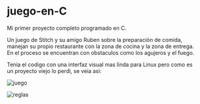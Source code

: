# juego-en-C
Mi primer proyecto completo programado en C.

Un juego de Stitch y su amigo Ruben sobre la preparación de comida, manejan su propio restaurante con la zona de cocina y la zona de entrega. En el proceso se encuentran con obstaculos como los agujeros y el fuego.

Tenia el codigo con una interfaz visual mas linda para Linux pero como es un proyecto viejo lo perdi, se veia asi:

![juego](https://github.com/ivan-maximoff/juego-en-C/assets/112181357/d3280776-a244-4b13-b2a9-dd6b450848ab)

![reglas](https://github.com/ivan-maximoff/juego-en-C/assets/112181357/475cd42c-3986-4bf1-b3f4-2f073efa7d65)
